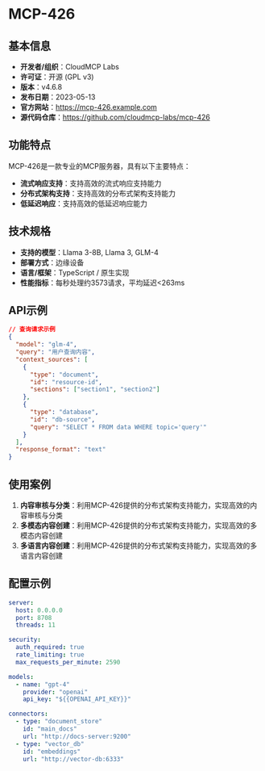 # MCP-426

## 基本信息

- **开发者/组织**：CloudMCP Labs
- **许可证**：开源 (GPL v3)
- **版本**：v4.6.8
- **发布日期**：2023-05-13
- **官方网站**：https://mcp-426.example.com
- **源代码仓库**：https://github.com/cloudmcp-labs/mcp-426

## 功能特点

MCP-426是一款专业的MCP服务器，具有以下主要特点：

- **流式响应支持**：支持高效的流式响应支持能力
- **分布式架构支持**：支持高效的分布式架构支持能力
- **低延迟响应**：支持高效的低延迟响应能力


## 技术规格

- **支持的模型**：Llama 3-8B, Llama 3, GLM-4
- **部署方式**：边缘设备
- **语言/框架**：TypeScript / 原生实现
- **性能指标**：每秒处理约3573请求，平均延迟<263ms

## API示例

```json
// 查询请求示例
{
  "model": "glm-4",
  "query": "用户查询内容",
  "context_sources": [
    {
      "type": "document",
      "id": "resource-id",
      "sections": ["section1", "section2"]
    },
    {
      "type": "database",
      "id": "db-source",
      "query": "SELECT * FROM data WHERE topic='query'"
    }
  ],
  "response_format": "text"
}
```

## 使用案例

1. **内容审核与分类**：利用MCP-426提供的分布式架构支持能力，实现高效的内容审核与分类
2. **多模态内容创建**：利用MCP-426提供的分布式架构支持能力，实现高效的多模态内容创建
3. **多语言内容创建**：利用MCP-426提供的分布式架构支持能力，实现高效的多语言内容创建


## 配置示例

```yaml
server:
  host: 0.0.0.0
  port: 8708
  threads: 11

security:
  auth_required: true
  rate_limiting: true
  max_requests_per_minute: 2590

models:
  - name: "gpt-4"
    provider: "openai"
    api_key: "${{OPENAI_API_KEY}}"

connectors:
  - type: "document_store"
    id: "main_docs"
    url: "http://docs-server:9200"
  - type: "vector_db"
    id: "embeddings"
    url: "http://vector-db:6333"
```
